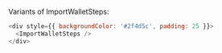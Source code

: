 Variants of ImportWalletSteps:

```js
<div style={{ backgroundColor: '#2f4d5c', padding: 25 }}>
  <ImportWalletSteps />
</div>
```

